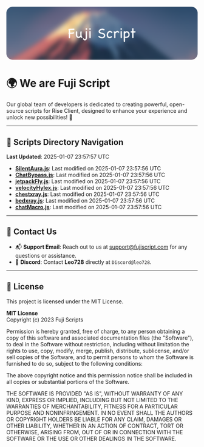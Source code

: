 ![Banner](.github/b.webp)

# 🌍 **We are Fuji Script**

Our global team of developers is dedicated to creating powerful, open-source scripts for Rise Client, designed to enhance your experience and unlock new possibilities! 🌟

---
<!-- SCRIPTS_NAVIGATION_START -->
## 📂 **Scripts Directory Navigation**

**Last Updated**: 2025-01-07 23:57:57 UTC

- **[SilentAura.js](scripts/SilentAura.js)**: Last modified on 2025-01-07 23:57:56 UTC
- **[ChatBypass.js](scripts/ChatBypass.js)**: Last modified on 2025-01-07 23:57:56 UTC
- **[jetpackFly.js](scripts/jetpackFly.js)**: Last modified on 2025-01-07 23:57:56 UTC
- **[velocityHylex.js](scripts/velocityHylex.js)**: Last modified on 2025-01-07 23:57:56 UTC
- **[chestxray.js](scripts/chestxray.js)**: Last modified on 2025-01-07 23:57:56 UTC
- **[bedxray.js](scripts/bedxray.js)**: Last modified on 2025-01-07 23:57:56 UTC
- **[chatMacro.js](scripts/chatMacro.js)**: Last modified on 2025-01-07 23:57:56 UTC

<!-- SCRIPTS_NAVIGATION_END -->

---

## 💬 **Contact Us**  
- 📬 **Support Email**: Reach out to us at [support@fujiscript.com](mailto:support@fujiscript.com) for any questions or assistance.  
- 💬 **Discord**: Contact **Leo728** directly at `Discord@leo728`.

---

## 📜 **License**

This project is licensed under the MIT License.  

**MIT License**  
Copyright (c) 2023 Fuji Scripts  

Permission is hereby granted, free of charge, to any person obtaining a copy of this software and associated documentation files (the "Software"), to deal in the Software without restriction, including without limitation the rights to use, copy, modify, merge, publish, distribute, sublicense, and/or sell copies of the Software, and to permit persons to whom the Software is furnished to do so, subject to the following conditions:  

The above copyright notice and this permission notice shall be included in all copies or substantial portions of the Software.  

THE SOFTWARE IS PROVIDED "AS IS", WITHOUT WARRANTY OF ANY KIND, EXPRESS OR IMPLIED, INCLUDING BUT NOT LIMITED TO THE WARRANTIES OF MERCHANTABILITY, FITNESS FOR A PARTICULAR PURPOSE AND NONINFRINGEMENT. IN NO EVENT SHALL THE AUTHORS OR COPYRIGHT HOLDERS BE LIABLE FOR ANY CLAIM, DAMAGES OR OTHER LIABILITY, WHETHER IN AN ACTION OF CONTRACT, TORT OR OTHERWISE, ARISING FROM, OUT OF OR IN CONNECTION WITH THE SOFTWARE OR THE USE OR OTHER DEALINGS IN THE SOFTWARE.  
